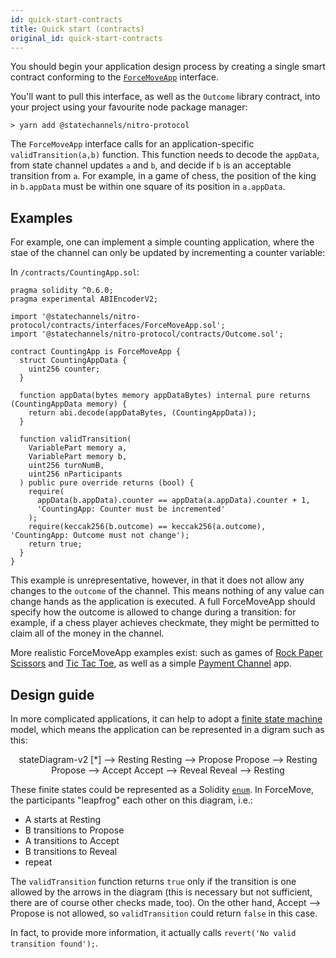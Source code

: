 ```yaml
---
id: quick-start-contracts
title: Quick start (contracts)
original_id: quick-start-contracts
---
```


You should begin your application design process by creating a single smart contract conforming to the [`ForceMoveApp`](../contract-api/natspec/ForceMoveApp) interface.

You'll want to pull this interface, as well as the `Outcome` library contract, into your project using your favourite node package manager:

```console
> yarn add @statechannels/nitro-protocol
```

The `ForceMoveApp` interface calls for an application-specific `validTransition(a,b)` function. This function needs to decode the `appData`, from state channel updates `a` and `b`, and decide if `b` is an acceptable transition from `a`. For example, in a game of chess, the position of the king in `b.appData` must be within one square of its position in `a.appData`.

## Examples

For example, one can implement a simple counting application, where the stae of the channel can only be updated by incrementing a counter variable:

In `/contracts/CountingApp.sol`:

```solidity
pragma solidity ^0.6.0;
pragma experimental ABIEncoderV2;

import '@statechannels/nitro-protocol/contracts/interfaces/ForceMoveApp.sol';
import '@statechannels/nitro-protocol/contracts/Outcome.sol';

contract CountingApp is ForceMoveApp {
  struct CountingAppData {
    uint256 counter;
  }

  function appData(bytes memory appDataBytes) internal pure returns (CountingAppData memory) {
    return abi.decode(appDataBytes, (CountingAppData));
  }

  function validTransition(
    VariablePart memory a,
    VariablePart memory b,
    uint256 turnNumB,
    uint256 nParticipants
  ) public pure override returns (bool) {
    require(
      appData(b.appData).counter == appData(a.appData).counter + 1,
      'CountingApp: Counter must be incremented'
    );
    require(keccak256(b.outcome) == keccak256(a.outcome), 'CountingApp: Outcome must not change');
    return true;
  }
}
```

This example is unrepresentative, however, in that it does not allow any changes to the `outcome` of the channel. This means nothing of any value can change hands as the application is executed. A full ForceMoveApp should specify how the outcome is allowed to change during a transition: for example, if a chess player achieves checkmate, they might be permitted to claim all of the money in the channel.

More realistic ForceMoveApp examples exist: such as games of [Rock Paper Scissors](https://github.com/statechannels/apps/blob/master/packages/rps/contracts/RockPaperScissors.sol) and [Tic Tac Toe](https://github.com/statechannels/apps/blob/master/packages/tic-tac-toe/contracts/TicTacToe.sol), as well as a simple [Payment Channel](../implementation-notes/single-asset-payments) app.

## Design guide

In more complicated applications, it can help to adopt a [finite state machine](https://en.wikipedia.org/wiki/Finite-state_machine) model, which means the application can be represented in a digram such as this:

<div class="mermaid" align="center">
  stateDiagram-v2
    [*] --> Resting
    Resting --> Propose
    Propose --> Resting
    Propose --> Accept
    Accept --> Reveal
    Reveal --> Resting
</div>

These finite states could be represented as a Solidity [`enum`](https://solidity.readthedocs.io/en/v0.6.0/types.html#enums). In ForceMove, the participants "leapfrog" each other on this diagram, i.e.:

- A starts at Resting
- B transitions to Propose
- A transitions to Accept
- B transitions to Reveal
- repeat

The `validTransition` function returns `true` only if the transition is one allowed by the arrows in the diagram (this is necessary but not sufficient, there are of course other checks made, too). On the other hand, Accept --> Propose is not allowed, so `validTransition` could return `false` in this case.

In fact, to provide more information, it actually calls `revert('No valid transition found');`.
